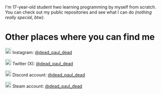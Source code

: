 I'm 17-year-old student hwo learning programming by myself from scratch. 
You can check out my public repositories and see what I can do 
_(nothing really special, btw)_.

# Other places where you can find me 
<img src="https://cdn-icons-png.flaticon.com/128/1384/1384031.png" height="20px"> Instagram: [@dead_paul_dead](https://www.instagram.com/dead_paul_dead)

<img src="https://cdn-icons-png.flaticon.com/128/5968/5968958.png" height="20px"> Twitter (X): [@dead_paul_dead](https://x.com/dead_paul_dead)

<img src="https://cdn-icons-png.flaticon.com/128/4945/4945914.png" height="20px"> Discord account: [@dead_paul_dead](https://discordapp.com/users/dead_paul_dead)

<img src="https://cdn-icons-png.flaticon.com/128/3670/3670382.png" height="20px"> Steam account: [@dead_paul_dead](https://steamcommunity.com/id/dead-paul-dead)
